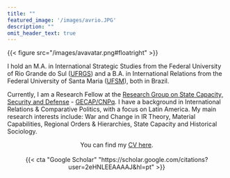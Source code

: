 ```yaml
---
title: ""
featured_image: '/images/avrio.JPG'
description: ""
omit_header_text: true
---
```


{{< figure src="/images/avavatar.png#floatright" >}}

I hold an M.A. in International Strategic Studies from the Federal University of Rio Grande do Sul ([UFRGS](http://ufrgs.br/)) and a B.A. in International Relations from the Federal University of Santa Maria ([UFSM](https://www.ufsm.br/)), both in Brazil. 

Currently, I am a Research Fellow at the [Research Group on State Capacity, Security and Defense](http://ufsm.br/gecap) - [GECAP/CNPq](http://dgp.cnpq.br/dgp/espelhogrupo/6450070412019030). I have a background in International Relations & Comparative Politics, with a focus on Latin America. My main research interests include: War and Change in IR Theory, Material Capabilities, Regional Orders & Hierarchies, State Capacity and Historical Sociology.

<center>You can find my <a href="/CV.pdf">CV here</a>.</center>
<br>
<center>{{< cta "Google Scholar" "https://scholar.google.com/citations?user=2eHNLEEAAAAJ&hl=pt" >}}
</center>